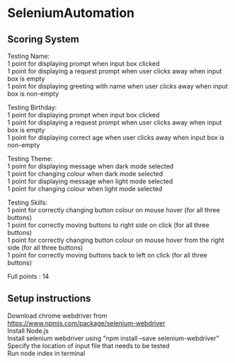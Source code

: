 # SeleniumAutomation

## Scoring System <br/>

Testing Name:<br/>
1 point for displaying prompt when input box clicked<br/>
1 point for displaying a request prompt when user clicks away when input box is empty<br/>
1 point for displaying greeting with name when user clicks away when input box is non-empty<br/>

Testing Birthday:<br/>
1 point for displaying prompt when input box clicked<br/>
1 point for displaying a request prompt when user clicks away when input box is empty<br/>
1 point for displaying correct age when user clicks away when input box is non-empty<br/>

Testing Theme:<br/>
1 point for displaying message when dark mode selected<br/>
1 point for changing colour when dark mode selected<br/>
1 point for displaying message when light mode selected<br/>
1 point for changing colour when light mode selected<br/>

Testing Skills:<br/>
1 point for correctly changing button colour on mouse hover (for all three buttons)<br/>
1 point for correctly moving buttons to right side on click (for all three buttons)<br/>
1 point for correctly changing button colour on mouse hover from the right side (for all three buttons)<br/>
1 point for correctly moving buttons back to left on click (for all three buttons)<br/>

Full points : 14

## Setup instructions <br/>
Download chrome webdriver from https://www.npmjs.com/package/selenium-webdriver<br/>
Install Node.js<br/>
Install selenium webdriver using "npm install –save selenium-webdriver"<br/>
Specify the location of input file that needs to be tested <br/>
Run node index in terminal



